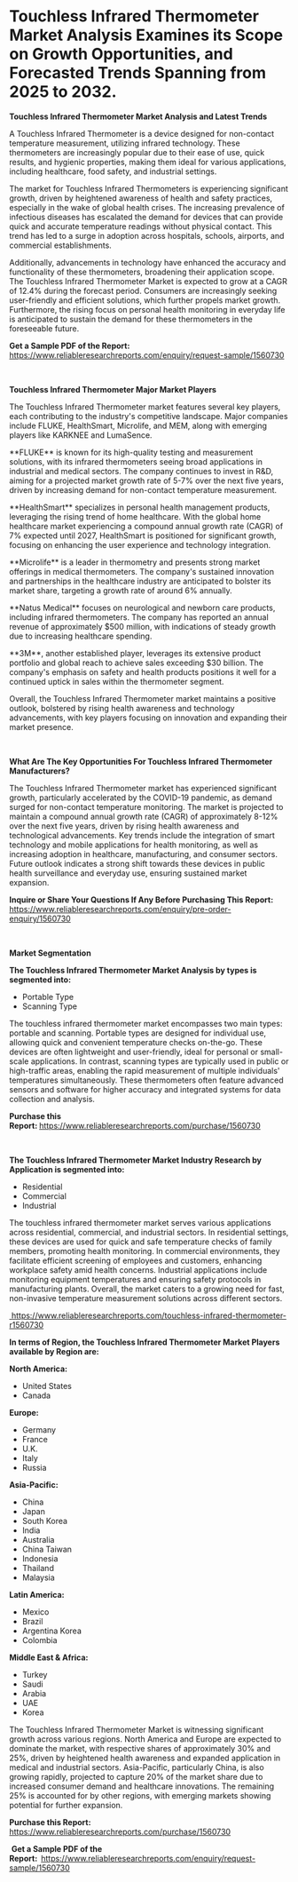 <p><h1>Touchless Infrared Thermometer Market Analysis Examines its Scope on Growth Opportunities, and Forecasted Trends Spanning from 2025 to 2032.</h1></p><p><strong>Touchless Infrared Thermometer Market Analysis and Latest Trends</strong></p>
<p><p>A Touchless Infrared Thermometer is a device designed for non-contact temperature measurement, utilizing infrared technology. These thermometers are increasingly popular due to their ease of use, quick results, and hygienic properties, making them ideal for various applications, including healthcare, food safety, and industrial settings.</p><p>The market for Touchless Infrared Thermometers is experiencing significant growth, driven by heightened awareness of health and safety practices, especially in the wake of global health crises. The increasing prevalence of infectious diseases has escalated the demand for devices that can provide quick and accurate temperature readings without physical contact. This trend has led to a surge in adoption across hospitals, schools, airports, and commercial establishments.</p><p>Additionally, advancements in technology have enhanced the accuracy and functionality of these thermometers, broadening their application scope. The Touchless Infrared Thermometer Market is expected to grow at a CAGR of 12.4% during the forecast period. Consumers are increasingly seeking user-friendly and efficient solutions, which further propels market growth. Furthermore, the rising focus on personal health monitoring in everyday life is anticipated to sustain the demand for these thermometers in the foreseeable future.</p></p>
<p><strong>Get a Sample PDF of the Report:&nbsp;</strong> <a href="https://www.reliableresearchreports.com/enquiry/request-sample/1560730?utm_campaign=7&utm_medium=2&utm_source=Github&utm_content=ia&utm_term=13042025&utm_id=touchless-infrared-thermometer">https://www.reliableresearchreports.com/enquiry/request-sample/1560730</a></p>
<p>&nbsp;</p>
<p><strong>Touchless Infrared Thermometer Major Market Players</strong></p>
<p><p>The Touchless Infrared Thermometer market features several key players, each contributing to the industry's competitive landscape. Major companies include FLUKE, HealthSmart, Microlife, and MEM, along with emerging players like KARKNEE and LumaSence.</p><p>**FLUKE** is known for its high-quality testing and measurement solutions, with its infrared thermometers seeing broad applications in industrial and medical sectors. The company continues to invest in R&D, aiming for a projected market growth rate of 5-7% over the next five years, driven by increasing demand for non-contact temperature measurement.</p><p>**HealthSmart** specializes in personal health management products, leveraging the rising trend of home healthcare. With the global home healthcare market experiencing a compound annual growth rate (CAGR) of 7% expected until 2027, HealthSmart is positioned for significant growth, focusing on enhancing the user experience and technology integration.</p><p>**Microlife** is a leader in thermometry and presents strong market offerings in medical thermometers. The company's sustained innovation and partnerships in the healthcare industry are anticipated to bolster its market share, targeting a growth rate of around 6% annually.</p><p>**Natus Medical** focuses on neurological and newborn care products, including infrared thermometers. The company has reported an annual revenue of approximately $500 million, with indications of steady growth due to increasing healthcare spending.</p><p>**3M**, another established player, leverages its extensive product portfolio and global reach to achieve sales exceeding $30 billion. The company's emphasis on safety and health products positions it well for a continued uptick in sales within the thermometer segment.</p><p>Overall, the Touchless Infrared Thermometer market maintains a positive outlook, bolstered by rising health awareness and technology advancements, with key players focusing on innovation and expanding their market presence.</p></p>
<p>&nbsp;</p>
<p><strong>What Are The Key Opportunities For Touchless Infrared Thermometer Manufacturers?</strong></p>
<p><p>The Touchless Infrared Thermometer market has experienced significant growth, particularly accelerated by the COVID-19 pandemic, as demand surged for non-contact temperature monitoring. The market is projected to maintain a compound annual growth rate (CAGR) of approximately 8-12% over the next five years, driven by rising health awareness and technological advancements. Key trends include the integration of smart technology and mobile applications for health monitoring, as well as increasing adoption in healthcare, manufacturing, and consumer sectors. Future outlook indicates a strong shift towards these devices in public health surveillance and everyday use, ensuring sustained market expansion.</p></p>
<p><strong>Inquire or Share Your Questions If Any Before Purchasing This Report:</strong> <a href="https://www.reliableresearchreports.com/enquiry/pre-order-enquiry/1560730?utm_campaign=7&utm_medium=2&utm_source=Github&utm_content=ia&utm_term=13042025&utm_id=touchless-infrared-thermometer">https://www.reliableresearchreports.com/enquiry/pre-order-enquiry/1560730</a></p>
<p>&nbsp;</p>
<p><strong>Market Segmentation</strong></p>
<p><strong>The Touchless Infrared Thermometer Market Analysis by types is segmented into:</strong></p>
<p><ul><li>Portable Type</li><li>Scanning Type</li></ul></p>
<p><p>The touchless infrared thermometer market encompasses two main types: portable and scanning. Portable types are designed for individual use, allowing quick and convenient temperature checks on-the-go. These devices are often lightweight and user-friendly, ideal for personal or small-scale applications. In contrast, scanning types are typically used in public or high-traffic areas, enabling the rapid measurement of multiple individuals' temperatures simultaneously. These thermometers often feature advanced sensors and software for higher accuracy and integrated systems for data collection and analysis.</p></p>
<p><strong>Purchase this Report:&nbsp;</strong><a href="https://www.reliableresearchreports.com/purchase/1560730?utm_campaign=7&utm_medium=2&utm_source=Github&utm_content=ia&utm_term=13042025&utm_id=touchless-infrared-thermometer">https://www.reliableresearchreports.com/purchase/1560730</a></p>
<p>&nbsp;</p>
<p><strong>The Touchless Infrared Thermometer Market Industry Research by Application is segmented into:</strong></p>
<p><ul><li>Residential</li><li>Commercial</li><li>Industrial</li></ul></p>
<p><p>The touchless infrared thermometer market serves various applications across residential, commercial, and industrial sectors. In residential settings, these devices are used for quick and safe temperature checks of family members, promoting health monitoring. In commercial environments, they facilitate efficient screening of employees and customers, enhancing workplace safety amid health concerns. Industrial applications include monitoring equipment temperatures and ensuring safety protocols in manufacturing plants. Overall, the market caters to a growing need for fast, non-invasive temperature measurement solutions across different sectors.</p></p>
<p><a href="https://www.reliableresearchreports.com/touchless-infrared-thermometer-r1560730?utm_campaign=7&utm_medium=2&utm_source=Github&utm_content=ia&utm_term=13042025&utm_id=touchless-infrared-thermometer">&nbsp;https://www.reliableresearchreports.com/touchless-infrared-thermometer-r1560730</a></p>
<p><strong>In terms of Region, the Touchless Infrared Thermometer Market Players available by Region are:</strong></p>
<p>
    <p> <strong> North America: </strong>
        <ul>
            <li>United States</li>
            <li>Canada</li>
        </ul>
        </p> 
    <p> <strong> Europe: </strong>
        <ul>
            <li>Germany</li>
            <li>France</li>
            <li>U.K.</li>
            <li>Italy</li>
            <li>Russia</li>
        </ul>
        </p> 
    <p> <strong> Asia-Pacific: </strong>
        <ul>
            <li>China</li>
            <li>Japan</li>
            <li>South Korea</li>
            <li>India</li>
            <li>Australia</li>
            <li>China Taiwan</li>
            <li>Indonesia</li>
            <li>Thailand</li>
            <li>Malaysia</li>
        </ul>
        </p> 
    <p> <strong> Latin America: </strong>
        <ul>
            <li>Mexico</li>
            <li>Brazil</li>
            <li>Argentina Korea</li>
            <li>Colombia</li>
        </ul>
        </p> 
    <p> <strong> Middle East & Africa: </strong>
        <ul>
            <li>Turkey</li>
            <li>Saudi</li>
            <li>Arabia</li>
            <li>UAE</li>
            <li>Korea</li>
        </ul>
    </p>
    </p>
<p><p>The Touchless Infrared Thermometer Market is witnessing significant growth across various regions. North America and Europe are expected to dominate the market, with respective shares of approximately 30% and 25%, driven by heightened health awareness and expanded application in medical and industrial sectors. Asia-Pacific, particularly China, is also growing rapidly, projected to capture 20% of the market share due to increased consumer demand and healthcare innovations. The remaining 25% is accounted for by other regions, with emerging markets showing potential for further expansion.</p></p>
<p><strong>Purchase this Report: </strong><a href="https://www.reliableresearchreports.com/purchase/1560730?utm_campaign=7&utm_medium=2&utm_source=Github&utm_content=ia&utm_term=13042025&utm_id=touchless-infrared-thermometer">https://www.reliableresearchreports.com/purchase/1560730</a></p>
<p>&nbsp;<strong>Get a Sample PDF of the Report:&nbsp;&nbsp;</strong><a href="https://www.reliableresearchreports.com/enquiry/request-sample/1560730?utm_campaign=7&utm_medium=2&utm_source=Github&utm_content=ia&utm_term=13042025&utm_id=touchless-infrared-thermometer">https://www.reliableresearchreports.com/enquiry/request-sample/1560730</a></p>
<p><strong></strong></p>
<p><p></p><p></p><p></p></p>
